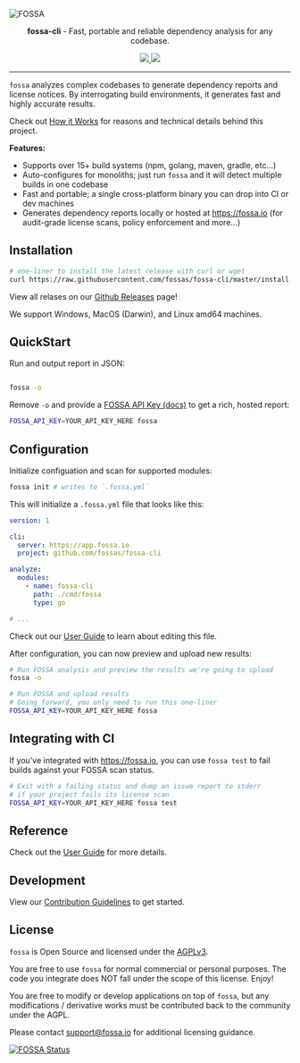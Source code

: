 ![FOSSA](https://raw.githubusercontent.com/fossas/fossa-cli/master/header.png)

<p align="center">
  <b>fossa-cli</b> - Fast, portable and reliable dependency analysis for any codebase.
</p>

<p align="center">
  <a href="https://app.fossa.io/projects/git%2Bgithub.com%2Ffossas%2Ffossa-cli?ref=badge_shield" alt="FOSSA Status">
    <img src="https://app.fossa.io/api/projects/git%2Bgithub.com%2Ffossas%2Ffossa-cli.svg?type=shield"/>
  </a>
  <a href="https://circleci.com/gh/fossas/fossa-cli" alt="CircleCI Tests">
    <img src="https://circleci.com/gh/fossas/fossa-cli.svg?style=svg&circle-token=f55f707e21ac39a80127d3372a1a1452ec94f4f7"/>
  </a>
</p>

----

`fossa` analyzes complex codebases to generate dependency reports and license notices.  By interrogating build environments, it generates fast and highly accurate results.

Check out [How it Works](docs/how-it-works.md) for reasons and technical details behind this project.

**Features:**

- Supports over 15+ build systems (npm, golang, maven, gradle, etc...)
- Auto-configures for monoliths; just run `fossa` and it will detect multiple builds in one codebase
- Fast and portable; a single cross-platform binary you can drop into CI or dev machines
- Generates dependency reports locally or hosted at https://fossa.io (for audit-grade license scans, policy enforcement and more...)

## Installation

```bash
# one-liner to install the latest release with curl or wget
curl https://raw.githubusercontent.com/fossas/fossa-cli/master/install.sh | bash
```

View all relases on our [Github Releases](releases/) page!

We support Windows, MacOS (Darwin), and Linux amd64 machines.

## QuickStart

Run and output report in JSON:
```bash

fossa -o
```

Remove `-o` and provide a [FOSSA API Key (docs)](https://fossa.io/docs/projects/api-endpoints/) to get a rich, hosted report:

```bash
FOSSA_API_KEY=YOUR_API_KEY_HERE fossa
```

## Configuration

Initialize configuation and scan for supported modules:

```bash
fossa init # writes to `.fossa.yml`
```

This will initialize a `.fossa.yml` file that looks like this:

```yaml
version: 1

cli:
  server: https://app.fossa.io
  project: github.com/fossas/fossa-cli

analyze:
  modules:
    - name: fossa-cli
      path: ./cmd/fossa
      type: go

# ...
```

Check out our [User Guide](docs/user-guide.md) to learn about editing this file.

After configuration, you can now preview and upload new results:

```bash
# Run FOSSA analysis and preview the results we're going to upload
fossa -o

# Run FOSSA and upload results
# Going forward, you only need to run this one-liner
FOSSA_API_KEY=YOUR_API_KEY_HERE fossa
```

## Integrating with CI

If you've integrated with https://fossa.io, you can use `fossa test` to fail builds against your FOSSA scan status.

```bash
# Exit with a failing status and dump an issue report to stderr
# if your project fails its license scan
FOSSA_API_KEY=YOUR_API_KEY_HERE fossa test
```

## Reference
Check out the [User Guide](docs/user-guide.md) for more details.

## Development

View our [Contribution Guidelines](contributing.md) to get started.

## License

`fossa` is Open Source and licensed under the [AGPLv3](https://tldrlegal.com/license/gnu-affero-general-public-license-v3-(agpl-3.0)).

You are free to use `fossa` for normal commercial or personal purposes.  The code you integrate does NOT fall under the scope of this license. Enjoy!

You are free to modify or develop applications on top of `fossa`, but any modifications / derivative works must be contributed back to the community under the AGPL.

Please contact [support@fossa.io](mailto:support@fossa.io) for additional licensing guidance.

[![FOSSA Status](https://app.fossa.io/api/projects/git%2Bgithub.com%2Ffossas%2Ffossa-cli.svg?type=large)](https://app.fossa.io/projects/git%2Bgithub.com%2Ffossas%2Ffossa-cli?ref=badge_large)
